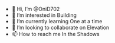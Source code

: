 - 👋 Hi, I’m @OniD702
- 👀 I’m interested in Building
- 🌱 I’m currently learning One at a time
- 💞️ I’m looking to collaborate on Elevation
- 📫 How to reach me In the Shadows

<!---
OniD702/OniD702 is a ✨ special ✨ repository because its `README.md` (this file) appears on your GitHub profile.
You can click the Preview link to take a look at your changes.
--->
